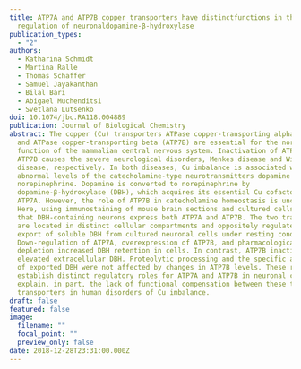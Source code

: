 ```yaml
---
title: ATP7A and ATP7B copper transporters have distinctfunctions in the
  regulation of neuronaldopamine-β-hydroxylase
publication_types:
  - "2"
authors:
  - Katharina Schmidt
  - Martina Ralle
  - Thomas Schaffer
  - Samuel Jayakanthan
  - Bilal Bari
  - Abigael Muchenditsi
  - Svetlana Lutsenko
doi: 10.1074/jbc.RA118.004889
publication: Journal of Biological Chemistry
abstract: The copper (Cu) transporters ATPase copper-transporting alpha (ATP7A)
  and ATPase copper-transporting beta (ATP7B) are essential for the normal
  function of the mammalian central nervous system. Inactivation of ATP7A or
  ATP7B causes the severe neurological disorders, Menkes disease and Wilson
  disease, respectively. In both diseases, Cu imbalance is associated with
  abnormal levels of the catecholamine-type neurotransmitters dopamine and
  norepinephrine. Dopamine is converted to norepinephrine by
  dopamine-β-hydroxylase (DBH), which acquires its essential Cu cofactor from
  ATP7A. However, the role of ATP7B in catecholamine homeostasis is unclear.
  Here, using immunostaining of mouse brain sections and cultured cells, we show
  that DBH-containing neurons express both ATP7A and ATP7B. The two transporters
  are located in distinct cellular compartments and oppositely regulate the
  export of soluble DBH from cultured neuronal cells under resting conditions.
  Down-regulation of ATP7A, overexpression of ATP7B, and pharmacological Cu
  depletion increased DBH retention in cells. In contrast, ATP7B inactivation
  elevated extracellular DBH. Proteolytic processing and the specific activity
  of exported DBH were not affected by changes in ATP7B levels. These results
  establish distinct regulatory roles for ATP7A and ATP7B in neuronal cells and
  explain, in part, the lack of functional compensation between these two
  transporters in human disorders of Cu imbalance.
draft: false
featured: false
image:
  filename: ""
  focal_point: ""
  preview_only: false
date: 2018-12-28T23:31:00.000Z
---
```

